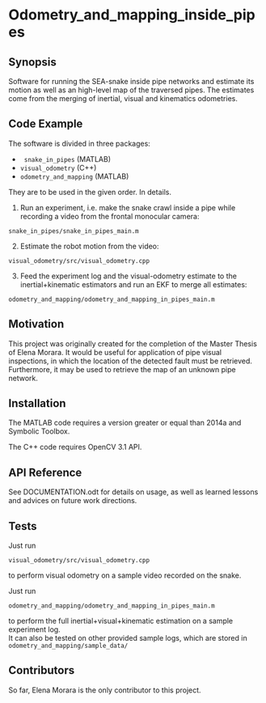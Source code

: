 # Odometry_and_mapping_inside_pipes

## Synopsis

Software for running the SEA-snake inside pipe networks and estimate its motion as well as an high-level map of the traversed pipes.
The estimates come from the merging of inertial, visual and kinematics odometries.


## Code Example

The software is divided in three packages:
-	``` snake_in_pipes``` (MATLAB)
-	``` visual_odometry ``` (C++)
-	``` odometry_and_mapping ``` (MATLAB)

They are to be used in the given order. In details.

1. Run an experiment, i.e. make the snake crawl inside a pipe while recording a video from the frontal monocular camera:
```
snake_in_pipes/snake_in_pipes_main.m
```
2. Estimate the robot motion from the video:
```
visual_odometry/src/visual_odometry.cpp
```
3. Feed the experiment log and the visual-odometry estimate to the inertial+kinematic estimators and run an EKF to merge all estimates:
```
odometry_and_mapping/odometry_and_mapping_in_pipes_main.m
```

## Motivation

This project was originally created for the completion of the Master Thesis of Elena Morara.
It would be useful for application of pipe visual inspections, in which the location of the detected fault must be retrieved.
Furthermore, it may be used to retrieve the map of an unknown pipe network.

## Installation

The MATLAB code requires a version greater or equal than 2014a and Symbolic Toolbox.

The C++ code requires OpenCV 3.1 API.

## API Reference

See DOCUMENTATION.odt for details on usage, as well as learned lessons and advices on future work directions.

## Tests

Just run
```
visual_odometry/src/visual_odometry.cpp
```
to perform visual odometry on a sample video recorded on the snake.

Just run
```
odometry_and_mapping/odometry_and_mapping_in_pipes_main.m
```
to perform the full inertial+visual+kinematic estimation on a sample experiment log.  
It can also be tested on other provided sample logs, which are stored in ``` odometry_and_mapping/sample_data/ ```

## Contributors

So far, Elena Morara is the only contributor to this project.
